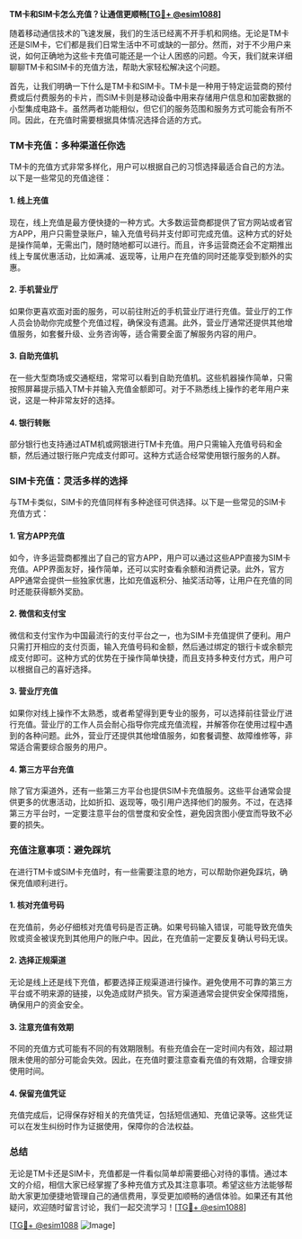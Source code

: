 **TM卡和SIM卡怎么充值？让通信更顺畅[[TG💪+ @esim1088](https://t.me/s/esim1088)]**

随着移动通信技术的飞速发展，我们的生活已经离不开手机和网络。无论是TM卡还是SIM卡，它们都是我们日常生活中不可或缺的一部分。然而，对于不少用户来说，如何正确地为这些卡充值可能还是一个让人困惑的问题。今天，我们就来详细聊聊TM卡和SIM卡的充值方法，帮助大家轻松解决这个问题。

首先，让我们明确一下什么是TM卡和SIM卡。TM卡是一种用于特定运营商的预付费或后付费服务的卡片，而SIM卡则是移动设备中用来存储用户信息和加密数据的小型集成电路卡。虽然两者功能相似，但它们的服务范围和服务方式可能会有所不同。因此，在充值时需要根据具体情况选择合适的方式。

### TM卡充值：多种渠道任你选

TM卡的充值方式非常多样化，用户可以根据自己的习惯选择最适合自己的方法。以下是一些常见的充值途径：

#### 1. 线上充值
现在，线上充值是最方便快捷的一种方式。大多数运营商都提供了官方网站或者官方APP，用户只需登录账户，输入充值号码并支付即可完成充值。这种方式的好处是操作简单，无需出门，随时随地都可以进行。而且，许多运营商还会不定期推出线上专属优惠活动，比如满减、返现等，让用户在充值的同时还能享受到额外的实惠。

#### 2. 手机营业厅
如果你更喜欢面对面的服务，可以前往附近的手机营业厅进行充值。营业厅的工作人员会协助你完成整个充值过程，确保没有遗漏。此外，营业厅通常还提供其他增值服务，如套餐升级、业务咨询等，适合需要全面了解服务内容的用户。

#### 3. 自助充值机
在一些大型商场或交通枢纽，常常可以看到自助充值机。这些机器操作简单，只需按照屏幕提示插入TM卡并输入充值金额即可。对于不熟悉线上操作的老年用户来说，这是一种非常友好的选择。

#### 4. 银行转账
部分银行也支持通过ATM机或网银进行TM卡充值。用户只需输入充值号码和金额，然后通过银行账户完成支付即可。这种方式适合经常使用银行服务的人群。

### SIM卡充值：灵活多样的选择

与TM卡类似，SIM卡的充值同样有多种途径可供选择。以下是一些常见的SIM卡充值方式：

#### 1. 官方APP充值
如今，许多运营商都推出了自己的官方APP，用户可以通过这些APP直接为SIM卡充值。APP界面友好，操作简单，还可以实时查看余额和消费记录。此外，官方APP通常会提供一些独家优惠，比如充值返积分、抽奖活动等，让用户在充值的同时还能获得额外奖励。

#### 2. 微信和支付宝
微信和支付宝作为中国最流行的支付平台之一，也为SIM卡充值提供了便利。用户只需打开相应的支付页面，输入充值号码和金额，然后通过绑定的银行卡或余额完成支付即可。这种方式的优势在于操作简单快捷，而且支持多种支付方式，用户可以根据自己的喜好选择。

#### 3. 营业厅充值
如果你对线上操作不太熟悉，或者希望得到更专业的服务，可以选择前往营业厅进行充值。营业厅的工作人员会耐心指导你完成充值流程，并解答你在使用过程中遇到的各种问题。此外，营业厅还提供其他增值服务，如套餐调整、故障维修等，非常适合需要综合服务的用户。

#### 4. 第三方平台充值
除了官方渠道外，还有一些第三方平台也提供SIM卡充值服务。这些平台通常会提供更多的优惠活动，比如折扣、返现等，吸引用户选择他们的服务。不过，在选择第三方平台时，一定要注意平台的信誉度和安全性，避免因贪图小便宜而导致不必要的损失。

### 充值注意事项：避免踩坑

在进行TM卡或SIM卡充值时，有一些需要注意的地方，可以帮助你避免踩坑，确保充值顺利进行。

#### 1. 核对充值号码
在充值前，务必仔细核对充值号码是否正确。如果号码输入错误，可能导致充值失败或资金被误充到其他用户的账户中。因此，在充值前一定要反复确认号码无误。

#### 2. 选择正规渠道
无论是线上还是线下充值，都要选择正规渠道进行操作。避免使用不可靠的第三方平台或不明来源的链接，以免造成财产损失。官方渠道通常会提供安全保障措施，确保用户的资金安全。

#### 3. 注意充值有效期
不同的充值方式可能有不同的有效期限制。有些充值会在一定时间内有效，超过期限未使用的部分可能会失效。因此，在充值时要注意查看充值的有效期，合理安排使用时间。

#### 4. 保留充值凭证
充值完成后，记得保存好相关的充值凭证，包括短信通知、充值记录等。这些凭证可以在发生纠纷时作为证据使用，保障你的合法权益。

### 总结

无论是TM卡还是SIM卡，充值都是一件看似简单却需要细心对待的事情。通过本文的介绍，相信大家已经掌握了多种充值方式及其注意事项。希望这些方法能够帮助大家更加便捷地管理自己的通信费用，享受更加顺畅的通信体验。如果还有其他疑问，欢迎随时留言讨论，我们一起交流学习！[[TG💪+ @esim1088](https://t.me/s/esim1088)]

[[TG💪+ @esim1088](https://t.me/s/esim1088) ![Image](https://i.postimg.cc/4NQfJmqS/Snipaste-2025-05-13-00-14-12.png)]